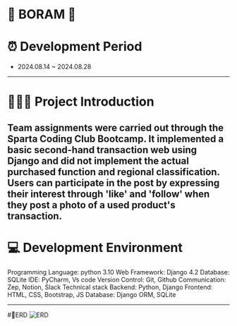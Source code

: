 # 🪷 BORAM 🪷

# ⏰ Development Period
- 2024.08.14 ~ 2024.08.28
----
# 👩🏻‍💻 Project Introduction

Team assignments were carried out through the Sparta Coding Club Bootcamp.
It implemented a basic second-hand transaction web using Django and did not implement the actual purchased function and regional classification.
Users can participate in the post by expressing their interest through 'like' and 'follow' when they post a photo of a used product's transaction.
----
# 💻 Development Environment

Programming Language: python 3.10
Web Framework: Django 4.2
Database: SQLite
IDE: PyCharm, Vs code
Version Control: Git, Github
Communication: Zep, Notion, Slack
Technical stack
Backend: Python, Django
Frontend: HTML, CSS, Bootstrap, JS
Database: Django ORM, SQLite



----
#📄ERD
![ERD](https://github.com/user-attachments/assets/00db2583-9f10-4420-88e5-e1baefadeadb)

